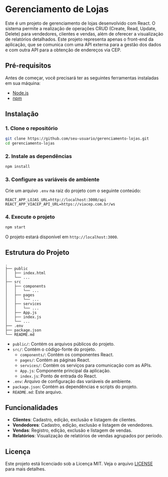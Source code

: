 # Gerenciamento de Lojas

Este é um projeto de gerenciamento de lojas desenvolvido com React. O sistema permite a realização de operações CRUD (Create, Read, Update, Delete) para vendedores, clientes e vendas, além de oferecer a visualização de relatórios detalhados. Este projeto representa apenas o front-end da aplicação, que se comunica com uma API externa para a gestão dos dados e com outra API para a obtenção de endereços via CEP.

## Pré-requisitos

Antes de começar, você precisará ter as seguintes ferramentas instaladas em sua máquina:

- [Node.js](https://nodejs.org/en/)
- [npm](https://www.npmjs.com/)

## Instalação

### 1. Clone o repositório

```bash
git clone https://github.com/seu-usuario/gerenciamento-lojas.git
cd gerenciamento-lojas
```

### 2. Instale as dependências

```bash
npm install
```

### 3. Configure as variáveis de ambiente

Crie um arquivo `.env` na raiz do projeto com o seguinte conteúdo:

```plaintext
REACT_APP_LOJAS_URL=http://localhost:3000/api
REACT_APP_VIACEP_API_URL=https://viacep.com.br/ws
```

### 4. Execute o projeto

```bash
npm start
```

O projeto estará disponível em `http://localhost:3000`.

## Estrutura do Projeto

```plaintext
.
├── public
│   ├── index.html
│   └── ...
├── src
│   ├── components
│   │   └── ...
│   ├── pages
│   │   └── ...
│   ├── services
│   │   └── ...
│   ├── App.js
│   ├── index.js
│   └── ...
├── .env
├── package.json
└── README.md
```

- `public/`: Contém os arquivos públicos do projeto.
- `src/`: Contém o código-fonte do projeto.
  - `components/`: Contém os componentes React.
  - `pages/`: Contém as páginas React.
  - `services/`: Contém os serviços para comunicação com as APIs.
  - `App.js`: Componente principal da aplicação.
  - `index.js`: Ponto de entrada do React.
- `.env`: Arquivo de configuração das variáveis de ambiente.
- `package.json`: Contém as dependências e scripts do projeto.
- `README.md`: Este arquivo.

## Funcionalidades

- **Clientes**: Cadastro, edição, exclusão e listagem de clientes.
- **Vendedores**: Cadastro, edição, exclusão e listagem de vendedores.
- **Vendas**: Registro, edição, exclusão e listagem de vendas.
- **Relatórios**: Visualização de relatórios de vendas agrupados por período.

## Licença

Este projeto está licenciado sob a Licença MIT. Veja o arquivo [LICENSE](LICENSE) para mais detalhes.